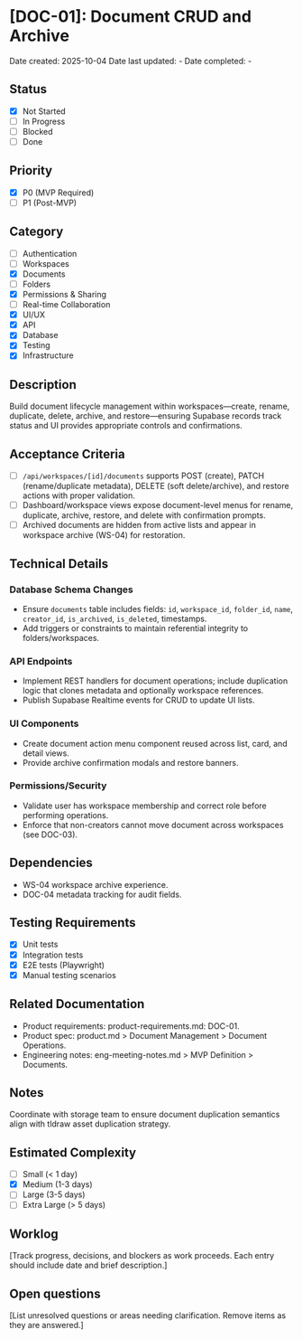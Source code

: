# [DOC-01]: Document CRUD and Archive

Date created: 2025-10-04
Date last updated: -
Date completed: -

## Status

- [x] Not Started
- [ ] In Progress
- [ ] Blocked
- [ ] Done

## Priority

- [x] P0 (MVP Required)
- [ ] P1 (Post-MVP)

## Category

- [ ] Authentication
- [ ] Workspaces
- [x] Documents
- [ ] Folders
- [x] Permissions & Sharing
- [ ] Real-time Collaboration
- [x] UI/UX
- [x] API
- [x] Database
- [x] Testing
- [x] Infrastructure

## Description

Build document lifecycle management within workspaces—create, rename, duplicate, delete, archive, and restore—ensuring Supabase records track status and UI provides appropriate controls and confirmations.

## Acceptance Criteria

- [ ] `/api/workspaces/[id]/documents` supports POST (create), PATCH (rename/duplicate metadata), DELETE (soft delete/archive), and restore actions with proper validation.
- [ ] Dashboard/workspace views expose document-level menus for rename, duplicate, archive, restore, and delete with confirmation prompts.
- [ ] Archived documents are hidden from active lists and appear in workspace archive (WS-04) for restoration.

## Technical Details

### Database Schema Changes

- Ensure `documents` table includes fields: `id`, `workspace_id`, `folder_id`, `name`, `creator_id`, `is_archived`, `is_deleted`, timestamps.
- Add triggers or constraints to maintain referential integrity to folders/workspaces.

### API Endpoints

- Implement REST handlers for document operations; include duplication logic that clones metadata and optionally workspace references.
- Publish Supabase Realtime events for CRUD to update UI lists.

### UI Components

- Create document action menu component reused across list, card, and detail views.
- Provide archive confirmation modals and restore banners.

### Permissions/Security

- Validate user has workspace membership and correct role before performing operations.
- Enforce that non-creators cannot move document across workspaces (see DOC-03).

## Dependencies

- WS-04 workspace archive experience.
- DOC-04 metadata tracking for audit fields.

## Testing Requirements

- [x] Unit tests
- [x] Integration tests
- [x] E2E tests (Playwright)
- [x] Manual testing scenarios

## Related Documentation

- Product requirements: product-requirements.md: DOC-01.
- Product spec: product.md > Document Management > Document Operations.
- Engineering notes: eng-meeting-notes.md > MVP Definition > Documents.

## Notes

Coordinate with storage team to ensure document duplication semantics align with tldraw asset duplication strategy.

## Estimated Complexity

- [ ] Small (< 1 day)
- [x] Medium (1-3 days)
- [ ] Large (3-5 days)
- [ ] Extra Large (> 5 days)

## Worklog

[Track progress, decisions, and blockers as work proceeds. Each entry should include date and brief description.]

## Open questions

[List unresolved questions or areas needing clarification. Remove items as they are answered.]
